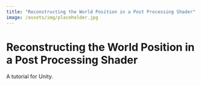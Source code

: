```yaml
---
title: "Reconstructing the World Position in a Post Processing Shader"
image: /assets/img/placeholder.jpg
---
```


# Reconstructing the World Position in a Post Processing Shader

A tutorial for Unity.
